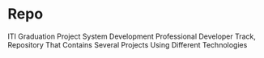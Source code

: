 # Repo
ITI Graduation Project System Development Professional Developer Track, Repository That Contains Several Projects Using Different Technologies
